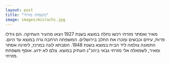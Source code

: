 ```yaml
---
layout: post
title: "משפחת מזרחי"
image: images/mizrachi.jpg
---
```

מאיר ואסתר מזרחי רכשו נחלה במוצא בשנת 1927 ויצאו מהעיר העתיקה. הם גידלו פרות, עיזים וכבשים ומכרו את החלב בירושלים. המשפחה הרחבה גרה במוצא עד היום.
התמונה צולמה ליד הבית במוצא בשנת 1948. הסבתא לונה במרכז, לימינה אסתר ומאיר, לשמאלה אלי מזרחי גבאי ביהכ"נ העתיק במוצא. צלם לא ידוע. אוסף משפחת מזרחי.